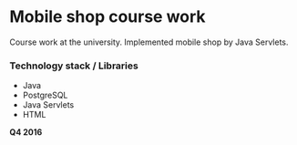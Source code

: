 # Mobile shop course work

Course work at the university. 
Implemented mobile shop by Java Servlets. 

### Technology stack / Libraries
  - Java
  - PostgreSQL
  - Java Servlets
  - HTML

**Q4 2016**
